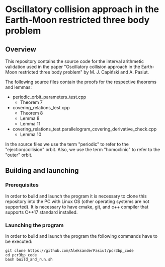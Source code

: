 # Oscillatory collision approach in the Earth-Moon restricted three body problem

## Overview
This repository contains the source code for the interval arithmetic validation used in the paper "Oscillatory collision approach in the Earth-Moon restricted three body problem" by M. J. Capiński and A. Pasiut. 

The following source files contain the proofs for the respective theorems and lemmas:

* periodic_orbit_parameters_test.cpp
  * Theorem 7
* covering_relations_test.cpp
  * Theorem 8
  * Lemma 8
  * Lemma 11
* covering_relations_test.parallelogram_covering_derivative_check.cpp
  * Lemma 10

In the source files we use the term "periodic" to refer to the "ejection/collision" orbit. Also, we use the term "homoclinic" to refer to the "outer" orbit.

## Building and launching
### Prerequisites
In order to build and launch the program it is necessary to clone this repository into the PC with Linux OS (other operating systems are not supported). It is necessary to have cmake, git, and c++ compiler that supports C++17 standard installed.

### Launching the program

In order to build and launch the program the following commands have to be executed:

    git clone https://github.com/AleksanderPasiut/pcr3bp_code
    cd pcr3bp_code
    bash build_and_run.sh
